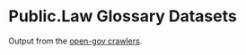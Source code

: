 # Public.Law Glossary Datasets

Output from the [open-gov crawlers](https://github.com/public-law/open-gov-crawlers).
